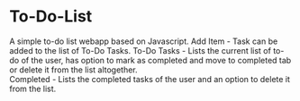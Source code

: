 # To-Do-List

A simple to-do list webapp based on Javascript. 
Add Item - Task can be added to the list of To-Do Tasks.
To-Do Tasks - Lists the current list of to-do of the user, has option to mark as completed and move to completed tab or delete it from the list altogether.<br>
Completed - Lists the completed tasks of the user and an option to delete it from the list.

